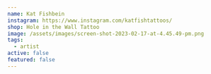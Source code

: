 ```yaml
---
name: Kat Fishbein
instagram: https://www.instagram.com/katfishtattoos/
shop: Hole in the Wall Tattoo
image: /assets/images/screen-shot-2023-02-17-at-4.45.49-pm.png
tags:
  - artist
active: false
featured: false
---
```

